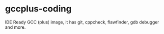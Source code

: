 # gccplus-coding
IDE Ready GCC (plus) image, it has git, cppcheck, flawfinder, gdb debugger and more.
